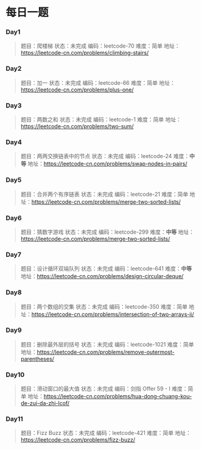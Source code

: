 # 每日一题

### **Day1**

> 题目：爬楼梯
>  状态：未完成
>  编码：leetcode-70
>  难度：简单
>  地址：https://leetcode-cn.com/problems/climbing-stairs/

### 

### **Day2**

> 题目：加一
>  状态：未完成
>  编码：leetcode-66
>  难度：简单
>  地址：https://leetcode-cn.com/problems/plus-one/

### 

### **Day3**

> 题目：两数之和
>  状态：未完成
>  编码：leetcode-1
>  难度：简单
>  地址：https://leetcode-cn.com/problems/two-sum/

### 

### **Day4**

> 题目：两两交换链表中的节点
>  状态：未完成
>  编码：leetcode-24
>  难度：**中等**
>  地址：https://leetcode-cn.com/problems/swap-nodes-in-pairs/

### 

### **Day5**

> 题目：合并两个有序链表
>  状态：未完成
>  编码：leetcode-21
>  难度：简单
>  地址：https://leetcode-cn.com/problems/merge-two-sorted-lists/

### 

### **Day6**

> 题目：猜数字游戏
>  状态：未完成
>  编码：leetcode-299
>  难度：**中等**
>  地址：https://leetcode-cn.com/problems/merge-two-sorted-lists/

### 

### **Day7**

> 题目：设计循环双端队列
>  状态：未完成
>  编码：leetcode-641
>  难度：**中等**
>  地址：https://leetcode-cn.com/problems/design-circular-deque/

### 

### **Day8**

> 题目：两个数组的交集
>  状态：未完成
>  编码：leetcode-350
>  难度：简单
>  地址：https://leetcode-cn.com/problems/intersection-of-two-arrays-ii/

### 

### **Day9**

> 题目：删除最外层的括号
>  状态：未完成
>  编码：leetcode-1021
>  难度：简单
>  地址：https://leetcode-cn.com/problems/remove-outermost-parentheses/

### 

### **Day10**

> 题目：滑动窗口的最大值
>  状态：未完成
>  编码：剑指 Offer 59 - I
>  难度：简单
>  地址：https://leetcode-cn.com/problems/hua-dong-chuang-kou-de-zui-da-zhi-lcof/

### 

### **Day11**

> 题目：Fizz Buzz
>  状态：未完成
>  编码：leetcode-421
>  难度：简单
>  地址：https://leetcode-cn.com/problems/fizz-buzz/

















